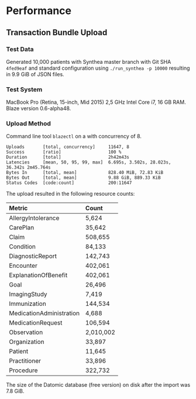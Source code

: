 # Performance

## Transaction Bundle Upload

### Test Data

Generated 10,000 patients with Synthea master branch with Git SHA `4fed9eaf` and standard configuration using `./run_synthea -p 10000` resulting in 9.9 GiB of JSON files.

### Test System

MacBook Pro \(Retina, 15-inch, Mid 2015\) 2,5 GHz Intel Core i7, 16 GB RAM. Blaze version 0.6-alpha48.

### Upload Method

Command line tool `blazectl` on a  with concurrency of 8.

```text
Uploads       [total, concurrency]     11647, 8
Success       [ratio]                  100 %
Duration      [total]                  2h42m43s
Latencies     [mean, 50, 95, 99, max]  6.695s, 3.502s, 28.023s, 36.342s 2m45.764s
Bytes In      [total, mean]            828.40 MiB, 72.83 KiB
Bytes Out     [total, mean]            9.88 GiB, 889.33 KiB
Status Codes  [code:count]             200:11647
```

The upload resulted in the following resource counts:

| Metric | Count |
| :--- | :--- |
| AllergyIntolerance | 5,624 |
| CarePlan | 35,642 |
| Claim | 508,655 |
| Condition | 84,133 |
| DiagnosticReport | 142,743 |
| Encounter | 402,061 |
| ExplanationOfBenefit | 402,061 |
| Goal | 26,496 |
| ImagingStudy | 7,419 |
| Immunization | 144,534 |
| MedicationAdministration | 4,688 |
| MedicationRequest | 106,594 |
| Observation | 2,010,002 |
| Organization | 33,897 |
| Patient | 11,645 |
| Practitioner | 33,896 |
| Procedure | 322,732 |

The size of the Datomic database \(free version\) on disk after the import was 7.8 GiB.




